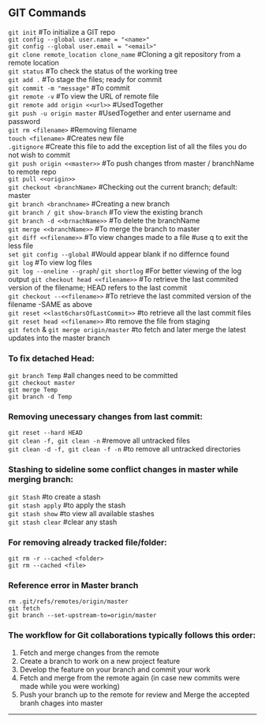 ## GIT Commands

`git init` #To initialize a GIT repo  
`git config --global user.name = "<name>"`  
`git config --global user.email = "<email>"`  
`git clone remote_location clone_name` #Cloning a git repository from a remote location  
`git status` #To check the status of the working tree  
`git add .` #To stage the files; ready for commit  
`git commit -m "message"` #To commit  
`git remote -v` #To view the URL of remote file  
`git remote add origin <<url>>` #UsedTogether  
`git push -u origin master` #UsedTogether and enter username and password  
`git rm <filename>` #Removing filename  
`touch <filename>` #Creates new file  
`.gitignore` #Create this file to add the exception list of all the files you do not wish to commit  
`git push origin <<master>>` #To push changes tfrom master / branchName to remote repo  
`git pull <<origin>>`  
`git checkout <branchName>` #Checking out the current branch; default: master  
`git branch <branchname>` #Creating a new branch  
`git branch / git show-branch` #To view the existing branch  
`git branch -d <<brnachName>>` #To delete the branchName  
`git merge <<branchName>>` #To merge the branch to master  
`git diff <<filename>>` #To view changes made to a file #use q to exit the less file  
`set git config --global` #Would appear blank if no differnce found  
`git log` #To view log files  
`git log --oneline --graph`/ `git shortlog` #For better viewing  of the log output
`git checkout head <<filename>>` #To retrieve the last commited version of the filename; HEAD refers to the last commit  
`git checkout --<<filename>>` #To retrieve the last commited version of the filename -SAME as above  
`git reset <<last6charsOfLastCommit>>` #to retrieve all the last commit files  
`git reset head <<filename>>` #to remove the file from staging  
`git fetch` & `git merge origin/master` #to fetch and later merge the latest updates into the master branch

### To fix detached Head:

`git branch Temp` #all changes need to be committed  
`git checkout master`  
`git merge Temp`  
`git branch -d Temp`

### Removing unecessary changes from last commit:

`git reset --hard HEAD`  
`git clean -f, git clean -n` #remove all untracked files  
`git clean -d -f, git clean -f -n` #to remove all untracked directories

### Stashing to sideline some conflict changes in master while merging branch:

`git Stash` #to create a stash  
`git stash apply` #to apply the stash  
`git stash show` #to view all available stashes  
`git stash clear` #clear any stash


### For removing already tracked file/folder:

`git rm -r --cached <folder>`  
`git rm --cached <file>`


### Reference error in Master branch

`rm .git/refs/remotes/origin/master`  
`git fetch`  
`git branch --set-upstream-to=origin/master`


### The workflow for Git collaborations typically follows this order:
1. Fetch and merge changes from the remote
2. Create a branch to work on a new project feature
3. Develop the feature on your branch and commit your work
4. Fetch and merge from the remote again (in case new commits were made while you were working)
5. Push your branch up to the remote for review and Merge the accepted branh chages into master

---
